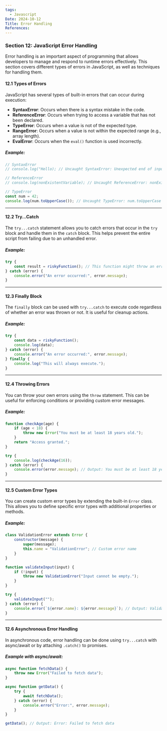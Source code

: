 ```yaml
---
tags:
  - Javascript
Date: 2024-10-12
Title: Error Handling
References:
---
```

### Section 12: **JavaScript Error Handling**

Error handling is an important aspect of programming that allows developers to manage and respond to runtime errors effectively. This section covers different types of errors in JavaScript, as well as techniques for handling them.

#### 12.1 Types of Errors

JavaScript has several types of built-in errors that can occur during execution:

- **SyntaxError**: Occurs when there is a syntax mistake in the code.
- **ReferenceError**: Occurs when trying to access a variable that has not been declared.
- **TypeError**: Occurs when a value is not of the expected type.
- **RangeError**: Occurs when a value is not within the expected range (e.g., array length).
- **EvalError**: Occurs when the `eval()` function is used incorrectly.

##### Example:
```javascript
// SyntaxError
// console.log("Hello); // Uncaught SyntaxError: Unexpected end of input

// ReferenceError
// console.log(nonExistentVariable); // Uncaught ReferenceError: nonExistentVariable is not defined

// TypeError
const num = 42;
console.log(num.toUpperCase()); // Uncaught TypeError: num.toUpperCase is not a function
```

---

#### 12.2 Try...Catch

The `try...catch` statement allows you to catch errors that occur in the `try` block and handle them in the `catch` block. This helps prevent the entire script from failing due to an unhandled error.

##### Example:
```javascript
try {
    const result = riskyFunction(); // This function might throw an error
} catch (error) {
    console.error("An error occurred:", error.message);
}
```

---

#### 12.3 Finally Block

The `finally` block can be used with `try...catch` to execute code regardless of whether an error was thrown or not. It is useful for cleanup actions.

##### Example:
```javascript
try {
    const data = riskyFunction();
    console.log(data);
} catch (error) {
    console.error("An error occurred:", error.message);
} finally {
    console.log("This will always execute.");
}
```

---

#### 12.4 Throwing Errors

You can throw your own errors using the `throw` statement. This can be useful for enforcing conditions or providing custom error messages.

##### Example:
```javascript
function checkAge(age) {
    if (age < 18) {
        throw new Error("You must be at least 18 years old.");
    }
    return "Access granted.";
}

try {
    console.log(checkAge(16));
} catch (error) {
    console.error(error.message); // Output: You must be at least 18 years old.
}
```

---

#### 12.5 Custom Error Types

You can create custom error types by extending the built-in `Error` class. This allows you to define specific error types with additional properties or methods.

##### Example:
```javascript
class ValidationError extends Error {
    constructor(message) {
        super(message);
        this.name = "ValidationError"; // Custom error name
    }
}

function validateInput(input) {
    if (!input) {
        throw new ValidationError("Input cannot be empty.");
    }
}

try {
    validateInput("");
} catch (error) {
    console.error(`${error.name}: ${error.message}`); // Output: ValidationError: Input cannot be empty.
}
```
---

#### 12.6 Asynchronous Error Handling

In asynchronous code, error handling can be done using `try...catch` with async/await or by attaching `.catch()` to promises.

##### Example with async/await:
```javascript
async function fetchData() {
    throw new Error("Failed to fetch data");
}

async function getData() {
    try {
        await fetchData();
    } catch (error) {
        console.error("Error:", error.message);
    }
}

getData(); // Output: Error: Failed to fetch data
```
